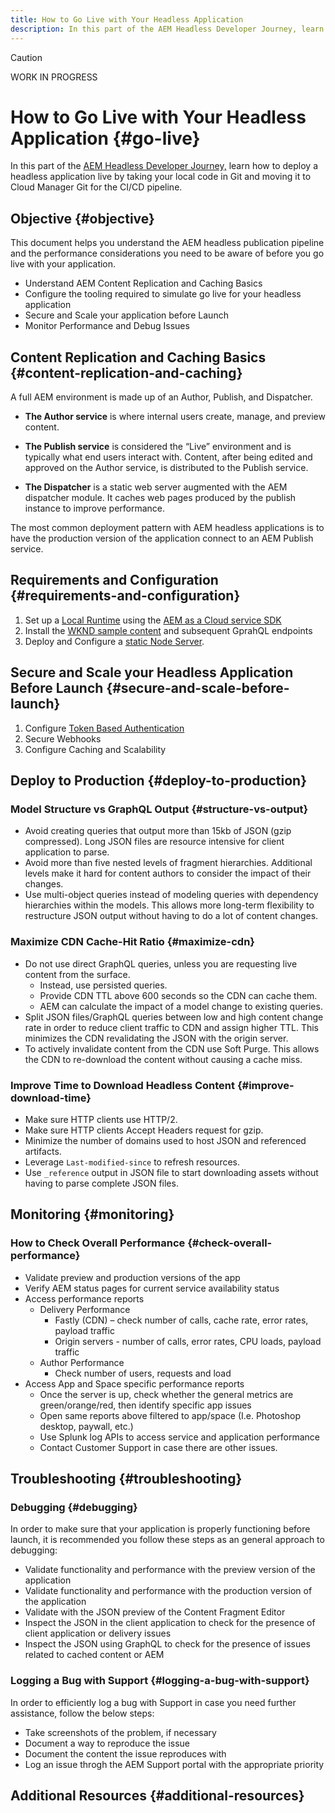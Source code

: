 ```yaml
---
title: How to Go Live with Your Headless Application
description: In this part of the AEM Headless Developer Journey, learn how to deploy a headless application live by taking your local code in Git and moving it to Cloud Manager Git for the CI/CD pipeline.
---
```


>[!CAUTION]
>
> WORK IN PROGRESS

# How to Go Live with Your Headless Application {#go-live}

In this part of the [AEM Headless Developer Journey,](#overview.md) learn how to deploy a headless application live by taking your local code in Git and moving it to Cloud Manager Git for the CI/CD pipeline.

## Objective {#objective}

This document helps you understand the AEM headless publication pipeline and the performance considerations you need to be aware of before you go live with your application.

* Understand AEM Content Replication and Caching Basics
* Configure the tooling required to simulate go live for your headless application
* Secure and Scale your application before Launch
* Monitor Performance and Debug Issues

## Content Replication and Caching Basics {#content-replication-and-caching}

A full AEM environment is made up of an Author, Publish, and Dispatcher. 

* **The Author service** is where internal users create, manage, and preview content. 

* **The Publish service** is considered the “Live” environment and is typically what end users interact with. Content, after being edited and approved on the Author service, is distributed to the Publish service.

* **The Dispatcher** is a static web server augmented with the AEM dispatcher module. It caches web pages produced by the publish instance to improve performance.

The most common deployment pattern with AEM headless applications is to have the production version of the application connect to an AEM Publish service.

## Requirements and Configuration {#requirements-and-configuration}

1. Set up a [Local Runtime](https://experienceleague.adobe.com/docs/experience-manager-learn/cloud-service/local-development-environment-set-up/aem-runtime.html#install-java) using the [AEM as a Cloud service SDK](/help/implementing/developing/introduction/aem-as-a-cloud-service-sdk.md)
2. Install the [WKND sample content](/help/implementing/developing/introduction/develop-wknd-tutorial.md) and subsequent GprahQL endpoints
3. Deploy and Configure a [static Node Server](https://experienceleague.adobe.com/docs/experience-manager-learn/getting-started-with-aem-headless/graphql/production-deployment.html?lang=en#static-server).

## Secure and Scale your Headless Application Before Launch {#secure-and-scale-before-launch}

1. Configure [Token Based Authentication](/help/implementing/developing/introduction/generating-access-tokens-for-server-side-apis.md)
2. Secure Webhooks
3. Configure Caching and Scalability

## Deploy to Production {#deploy-to-production}

### Model Structure vs GraphQL Output {#structure-vs-output}

* Avoid creating queries that output more than 15kb of JSON (gzip compressed). Long JSON files are resource intensive for client application to parse.
* Avoid more than five nested levels of fragment hierarchies. Additional levels make it hard for content authors to consider the impact of their changes.
* Use multi-object queries instead of modeling queries with dependency hierarchies within the models. This allows more long-term flexibility to restructure JSON output without having to do a lot of content changes.

### Maximize CDN Cache-Hit Ratio {#maximize-cdn}

* Do not use direct GraphQL queries, unless you are requesting live content from the surface.
  * Instead, use persisted queries.
  * Provide CDN TTL above 600 seconds so the CDN can cache them.
  * AEM can calculate the impact of a model change to existing queries.
* Split JSON files/GraphQL queries between low and high content change rate in order to reduce client traffic to CDN and assign higher TTL. This minimizes the CDN revalidating the JSON with the origin server.
* To actively invalidate content from the CDN use Soft Purge. This allows the CDN to re-download the content without causing a cache miss.

### Improve Time to Download Headless Content {#improve-download-time}

* Make sure HTTP clients use HTTP/2.
* Make sure HTTP clients Accept Headers request for gzip.
* Minimize the number of domains used to host JSON and referenced artifacts.
* Leverage `Last-modified-since` to refresh resources.
* Use `_reference` output in JSON file to start downloading assets without having to parse complete JSON files.

## Monitoring {#monitoring}

### How to Check Overall Performance {#check-overall-performance}

* Validate preview and production versions of the app
* Verify AEM status pages for current service availability status
* Access performance reports
  * Delivery Performance
    *  Fastly (CDN) – check number of calls, cache rate, error rates, payload traffic 
    * Origin servers - number of calls, error rates, CPU loads, payload traffic 
  * Author Performance
    * Check number of users, requests and load
* Access App and Space specific performance reports
  * Once the server is up, check whether the general metrics are green/orange/red, then identify specific app issues
  * Open same reports above filtered to app/space (I.e. Photoshop desktop, paywall, etc.) 
  * Use Splunk log APIs to access service and application performance
  * Contact Customer Support in case there are other issues.

## Troubleshooting {#troubleshooting}

### Debugging {#debugging}

In order to make sure that your application is properly functioning before launch, it is recommended you follow these steps as an general approach to debugging:

* Validate functionality and performance with the preview version of the application
* Validate functionality and performance with the production version of the application
* Validate with the JSON preview of the Content Fragment Editor
* Inspect the JSON in the client application to check for the presence of client application or delivery issues
* Inspect the JSON using GraphQL to check for the presence of issues related to cached content or AEM

### Logging a Bug with Support {#logging-a-bug-with-support}

In order to efficiently log a bug with Support in case you need further assistance, follow the below steps:

* Take screenshots of the problem, if necessary
* Document a way to reproduce the issue
* Document the content the issue reproduces with
* Log an issue throgh the AEM Support portal with the appropriate priority

## Additional Resources {#additional-resources}

